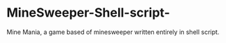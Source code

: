 # MineSweeper-Shell-script-
Mine Mania, a game based of minesweeper written entirely in shell script.
